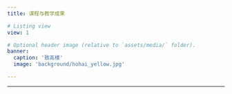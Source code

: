 ```yaml
---
title: 课程与教学成果

# Listing view
view: 1

# Optional header image (relative to `assets/media/` folder).
banner:
  caption: '致高楼'
  image: 'background/hohai_yellow.jpg'

---
```

---
<br/>

